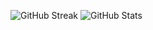 ![GitHub Streak](https://streak-stats.demolab.com/?user=skdflj)
![GitHub Stats](https://github-readme-stats.vercel.app/api?username=skdflj&show_icons=true)

<!--
**skdflj/skdflj** is a ✨ _special_ ✨ repository because its `README.md` (this file) appears on your GitHub profile.

Here are some ideas to get you started:

- 🔭 I’m currently working on ...
- 🌱 I’m currently learning ...
- 👯 I’m looking to collaborate on ...
- 🤔 I’m looking for help with ...
- 💬 Ask me about ...
- 📫 How to reach me: ...
- 😄 Pronouns: ...
- ⚡ Fun fact: ...
-->
